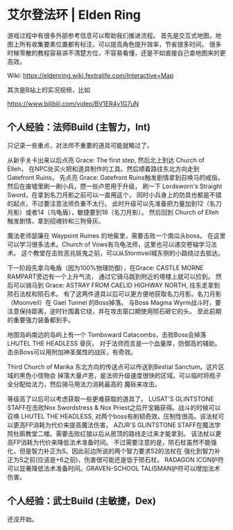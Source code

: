艾尔登法环 | Elden Ring
===

游戏过程中有很多外部参考信息可以帮助我们推进流程。
首先是交互式地图，地图上所有收集要素位置都有标注，可以提高角色提升效率，节省很多时间。
很多时候零散的教程容易讲不清楚方位，不容易看懂，还是不如直接自己查地图来的更高效。

Wiki: https://eldenring.wiki.fextralife.com/Interactive+Map

其次是B站上的实况视频，比如

https://www.bilibili.com/video/BV1ER4y1G7uN

## 个人经验：法师Build (主智力，Int)

只记录一些重点，对法师不重要的道具可能就略过了。

从新手关卡出来以后点亮 Grace: The first step, 然后北上到达 Church of Elleh，
在NPC处买火把和道具制作的工具。然后顺着路往东北方向走到 Gatefront Ruins，
先点亮 Grace: Gatefront Ruins触发剧情拿到召唤马的戒指，
然后在废墟里刷一刷小兵，攒一些卢恩用于升级，
刷一下 Lordsworn's Straight Sword，在拿到名刀月影之前可以一直用这个，
同时小兵身上的防具也都是不错的起点，不过要注意法师负重不太行。
此时升级可以先准备把力量加到12（名刀月影）或者14（乌龟盾），敏捷要到18（名刀月影）。
然后回到 Church of Elleh 触发剧情，拿到招魂铃和三狗骨灰。

魔法老师瑟廉在 Waypoint Ruines 的地窖里，需要击败一个南瓜头boss。
在这里可以学习很多法术。Church of Vows有乌龟法师，这里也可以递交卷轴学习法术。
这个教堂在击败恶兆妖鬼之前，可以从Stormveil城东侧的小路绕过去抵达。

下一阶段先拿乌龟盾（因为100%物理防御），在Grace: CASTLE MORNE RAMPART旁边有一个上升气流，
通过它骑马跳到附近的塔楼上就可以捡到。
然后可以骑马到 Grace: ASTRAY FROM CAELID HIGHWAY NORTH, 往东走拿到陨石法杖和陨石术。
有了这两件道具以后可以更方便地获取名刀月影。名刀月影（Moonveil）在 Gael Tunnel 的Boss掉落。
与Boss Magma Wyrm战斗时，要注意保持距离，逆时针围着它绕，并在攻击窗口期使用陨石砸它的头。
至此前期的重要强力装备都到手。

地图岛屿南边的岛屿上有一个 Tombsward Catacombs，击败Boss会掉落LHUTEL THE HEADLESS 骨灰，
对于法师而言是一个血量厚，防御高的辅助。击杀Boss可以用附加神圣属性的战灰，有奇效。

Third Church of Marika 东北方向的传送点可以传送到Bestial Sanctum。这片区域的黑色小怪物会
掉落大量卢恩，是法师升级速度很快的区域。可以临时将瓶子全分配给法力，然后骑马用法力消耗最高的
魔砾来攻击。

等级高了以后可以考虑获取一些更难获取的道具了。
LUSAT'S GLINTSTONE STAFF在击败Nox Swordstress & Nox Priest之后开宝箱获得。战斗的时候可以召唤
LHUTEL THE HEADLESS, 对两个boss有削韧奇效，压制性很高。该法杖可以更高FP消耗为代价来提高魔法伤害。
AZUR'S GLINTSTONE STAFF在魔法学院杜鹃教堂二楼。需要击败红狼以后从房顶的路线走过来才能拿到。
该法杖以更高FP消耗为代价来降低法术准备时间。
不过需要注意的是，陨石杖虽然不能强化，但是智力补正为S。因此前边所说的两个智力要求52的法杖在
强化到智力补正为S之前(应该是+6之前)，伤害很可能还是低于陨石杖。
RADAGON ICON护符可以显著降低法术准备时间。GRAVEN-SCHOOL TALISMAN护符可以增加法术伤害。

## 个人经验：武士Build (主敏捷，Dex)

还没开始。
